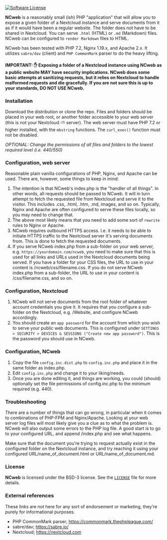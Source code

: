 [![Software License](https://img.shields.io/badge/License-BSD--3-brightgreen.svg?style=flat-square)](LICENSE)

**NCweb** is a reasonably small (ish) PHP "application" that will allow you to expose a given folder of a Nextcloud instance and serve documents from it as if it would have been a regular website. The folder does not have to be shared in Nextcloud. You can serve `.html` (HTML) or `.md` (Markdown) files. NCweb can be configured to `render Markdown` files to HTML.

NCweb has been tested with PHP 7.2, Nginx 1.19.x, and Apache 2.x. It utilizes `sabre/dav` (client) and `PHP CommonMark` parser to do the heavy lifting. 

#### IMPORTANT: :raised_hand: Exposing a folder of a Nextcloud instance using NCweb as a public website MAY have security implications. NCweb does some basic attempts at sanitizing requests, but it relies on Nextcloud to handle malformed requests and die gracefully. If you are not sure this is up to your standards, DO NOT USE NCweb.

### Installation

Download the distribution or clone the repo. Files and folders should be placed in your web root, or another folder accessible to your web server (this is not your Nextcloud :partly_sunny: server). The web server must have PHP 7.2 or higher installed, with the `mbstring` functions. The `curl_exec()` function must not be disabled.

_OPTIONAL: Change the permissions of all files and folders to the lowest required level (i.e. 440/550)_

### Configuration, web server

Reasonable plain vanilla configurations of PHP, Nginx, and Apache can be used. There are, however, some things to keep in mind:

1. The intention is that NCweb's index.php is the "handler of all things". In other words, all requests should be passed to NCweb. It will in turn attempt to fetch the requested file from Nextcloud and serve it to the visitor. This includes .css, .html, .htm, .md, images, and so on. Typically, Nginx and Apache are often configured to serve these files locally, so you may need to change that.
2. The above most likely means that you need to add some sort of `rewrite` rules to Nginx or Apache.
3. NCweb requires outbound HTTPS access. I.e. it needs to be able to initiate HTTPS traffic to the Nextcloud server it's serving documents from. This is done to fetch the requested documents.
4. If you serve NCweb index.php from a sub-folder on your web server, e.g. `https://yourdomain.com/ncweb`, you need to make sure that this is used for all links and URLs used in the Nextcloud documents being served. If you have a folder for your CSS files, the URL to use in your content is /ncweb/css/filename.css. If you do not serve NCweb index.php from a sub-folder, the URL to use in your content is /css/filename.css, and so on.

### Configuration, Nextcloud

1. NCweb will not serve documents from the root folder of whatever account credentials you give it. It requires that you configure a sub-folder on the Nextcloud, e.g. /Website, and configure NCweb accordingly.
2. You should create an `app password` for the account from which you wish to serve your public web documents. This is configured under `SETTINGS > SECURITY > DEVICES & SESSIONS ("Create new app password")`. This is the password you should use in NCweb.

### Configuration, NCweb

1. Copy the file `config.inc.dist.php` to `config.inc.php` and place it in the same folder as index.php.
2. Edit `config.inc.php` and change it to your liking/needs.
3. Once you are done editing it, and things are working, you could (should) optionally set the file permissions of config.inc.php to the minimum required (e.g. 440).

### Troubleshooting

There are a number of things that can go wrong, in particular when it comes to combinations of PHP-FPM and Nginx/Apache. Looking at your web server log files will most likely give you a clue as to what the problem is. NCweb will also output some errors to the PHP log file. A good start is to go to your configured URL, and append /index.php and see what happens.

Make sure that the document you're trying to request actually exist in the configured folder on the Nextcloud instance, and try reaching it using your configured URL/name_of_document.html or URL/name_of_document.md.

### License

**NCweb** is licensed under the BSD-3 license.  See the [`LICENSE`](LICENSE) file for more details.

### External references

These links are not here for any sort of endorsement or marketing, they're purely for informational purposes.

* PHP CommonMark parser; https://commonmark.thephpleague.com/
* sabre/dav; https://sabre.io/
* Nextcloud; https://nextcloud.com

